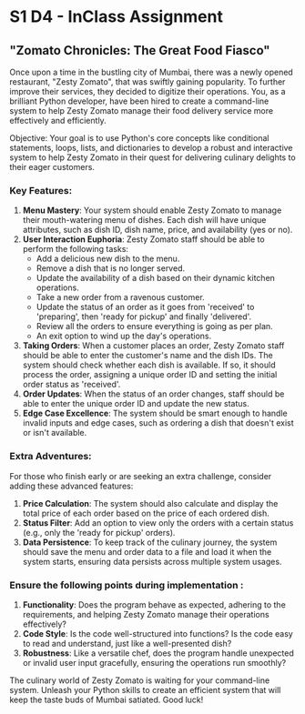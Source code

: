 # S1 D4 - InClass Assignment

## **"Zomato Chronicles: The Great Food Fiasco"**

Once upon a time in the bustling city of Mumbai, there was a newly opened restaurant, "Zesty Zomato", that was swiftly gaining popularity. To further improve their services, they decided to digitize their operations. You, as a brilliant Python developer, have been hired to create a command-line system to help Zesty Zomato manage their food delivery service more effectively and efficiently.

Objective: Your goal is to use Python's core concepts like conditional statements, loops, lists, and dictionaries to develop a robust and interactive system to help Zesty Zomato in their quest for delivering culinary delights to their eager customers.

### **Key Features:**

1. **Menu Mastery**: Your system should enable Zesty Zomato to manage their mouth-watering menu of dishes. Each dish will have unique attributes, such as dish ID, dish name, price, and availability (yes or no).
2. **User Interaction Euphoria**: Zesty Zomato staff should be able to perform the following tasks:
    - Add a delicious new dish to the menu.
    - Remove a dish that is no longer served.
    - Update the availability of a dish based on their dynamic kitchen operations.
    - Take a new order from a ravenous customer.
    - Update the status of an order as it goes from 'received' to 'preparing', then 'ready for pickup' and finally 'delivered'.
    - Review all the orders to ensure everything is going as per plan.
    - An exit option to wind up the day's operations.
3. **Taking Orders**: When a customer places an order, Zesty Zomato staff should be able to enter the customer's name and the dish IDs. The system should check whether each dish is available. If so, it should process the order, assigning a unique order ID and setting the initial order status as 'received'.
4. **Order Updates**: When the status of an order changes, staff should be able to enter the unique order ID and update the new status.
5. **Edge Case Excellence**: The system should be smart enough to handle invalid inputs and edge cases, such as ordering a dish that doesn't exist or isn't available.

### **Extra Adventures**:

For those who finish early or are seeking an extra challenge, consider adding these advanced features:

1. **Price Calculation**: The system should also calculate and display the total price of each order based on the price of each ordered dish.
2. **Status Filter**: Add an option to view only the orders with a certain status (e.g., only the 'ready for pickup' orders).
3. **Data Persistence**: To keep track of the culinary journey, the system should save the menu and order data to a file and load it when the system starts, ensuring data persists across multiple system usages.

### Ensure the following points during implementation :

1. **Functionality**: Does the program behave as expected, adhering to the requirements, and helping Zesty Zomato manage their operations effectively?
2. **Code Style**: Is the code well-structured into functions? Is the code easy to read and understand, just like a well-presented dish?
3. **Robustness**: Like a versatile chef, does the program handle unexpected or invalid user input gracefully, ensuring the operations run smoothly?

The culinary world of Zesty Zomato is waiting for your command-line system. Unleash your Python skills to create an efficient system that will keep the taste buds of Mumbai satiated. Good luck!